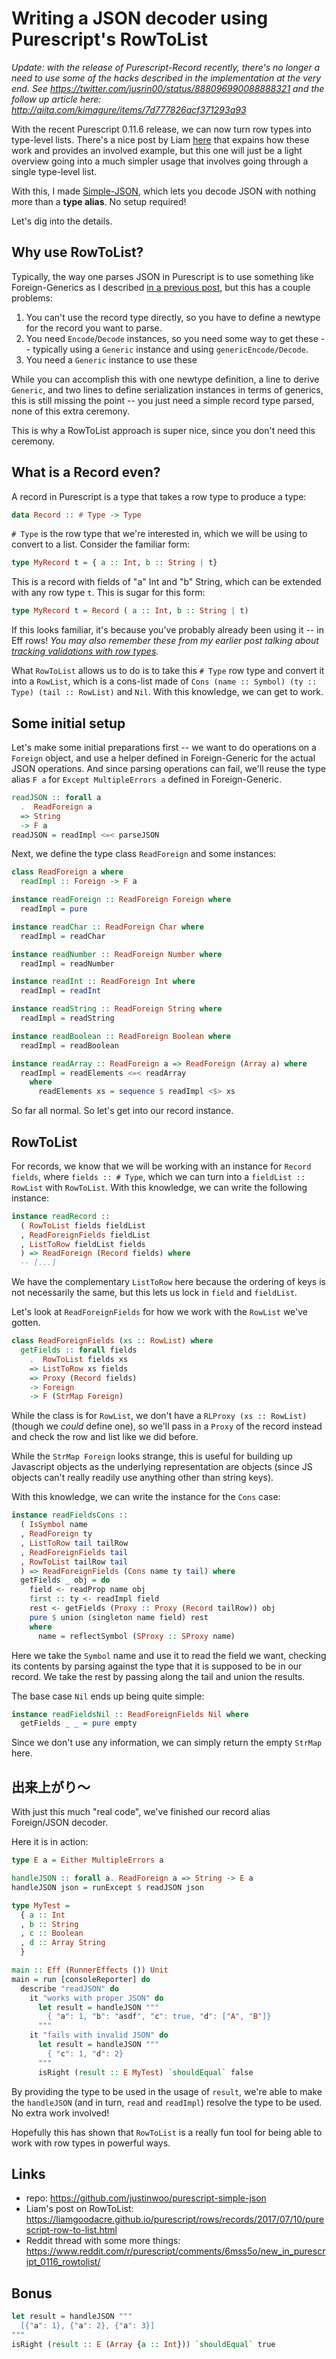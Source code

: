 # Writing a JSON decoder using Purescript's RowToList

*Update: with the release of Purescript-Record recently, there's no longer a need to use some of the hacks described in the implementation at the very end. See https://twitter.com/jusrin00/status/888096990088888321 and the follow up article here: http://qiita.com/kimagure/items/7d777826acf371293a93*

With the recent Purescript 0.11.6 release, we can now turn row types into type-level lists. There's a nice post by Liam [here](https://liamgoodacre.github.io/purescript/rows/records/2017/07/10/purescript-row-to-list.html) that expains how these work and provides an involved example, but this one will just be a light overview going into a much simpler usage that involves going through a single type-level list.

With this, I made [Simple-JSON](https://pursuit.purescript.org/packages/purescript-simple-json), which lets you decode JSON with nothing more than a **type alias**. No setup required!

Let's dig into the details.

## Why use RowToList?

Typically, the way one parses JSON in Purescript is to use something like Foreign-Generics as I described [in a previous post](http://qiita.com/kimagure/items/00f97c7fc6cef178fa3c), but this has a couple problems:

1. You can't use the record type directly, so you have to define a newtype for the record you want to parse.
2. You need `Encode`/`Decode` instances, so you need some way to get these -- typically using a `Generic` instance and using `genericEncode/Decode`.
3. You need a `Generic` instance to use these

While you can accomplish this with one newtype definition, a line to derive `Generic`, and two lines to define serialization instances in terms of generics, this is still missing the point -- you just need a simple record type parsed, none of this extra ceremony.

This is why a RowToList approach is super nice, since you don't need this ceremony.

## What is a Record even?

A record in Purescript is a type that takes a row type to produce a type:

```hs
data Record :: # Type -> Type
```

`# Type` is the row type that we're interested in, which we will be using to convert to a list. Consider the familiar form:

```hs
type MyRecord t = { a :: Int, b :: String | t}
```

This is a record with fields of "a" Int and "b" String, which can be extended with any row type `t`. This is sugar for this form:

```hs
type MyRecord t = Record ( a :: Int, b :: String | t)
```

If this looks familiar, it's because you've probably already been using it -- in Eff rows! *You may also remember these from my earlier post talking about [tracking validations with row types](http://qiita.com/kimagure/items/5c248844ab28c8c91b16).*

What `RowToList` allows us to do is to take this `# Type` row type and convert it into a `RowList`, which is a cons-list made of `Cons (name :: Symbol) (ty :: Type) (tail :: RowList)` and `Nil`. With this knowledge, we can get to work.

## Some initial setup

Let's make some initial preparations first -- we want to do operations on a `Foreign` object, and use a helper defined in Foreign-Generic for the actual JSON operations. And since parsing operations can fail, we'll reuse the type alias `F a` for `Except MultipleErrors a` defined in Foreign-Generic.

```hs
readJSON :: forall a
  .  ReadForeign a
  => String
  -> F a
readJSON = readImpl <=< parseJSON
```

Next, we define the type class `ReadForeign` and some instances:

```hs
class ReadForeign a where
  readImpl :: Foreign -> F a

instance readForeign :: ReadForeign Foreign where
  readImpl = pure

instance readChar :: ReadForeign Char where
  readImpl = readChar

instance readNumber :: ReadForeign Number where
  readImpl = readNumber

instance readInt :: ReadForeign Int where
  readImpl = readInt

instance readString :: ReadForeign String where
  readImpl = readString

instance readBoolean :: ReadForeign Boolean where
  readImpl = readBoolean

instance readArray :: ReadForeign a => ReadForeign (Array a) where
  readImpl = readElements <=< readArray
    where
      readElements xs = sequence $ readImpl <$> xs
```

So far all normal. So let's get into our record instance.

## RowToList

For records, we know that we will be working with an instance for `Record fields`, where `fields :: # Type`, which we can turn into a `fieldList :: RowList` with `RowToList`. With this knowledge, we can write the following instance:

```hs
instance readRecord ::
  ( RowToList fields fieldList
  , ReadForeignFields fieldList
  , ListToRow fieldList fields
  ) => ReadForeign (Record fields) where
  -- [...]
```

We have the complementary `ListToRow` here because the ordering of keys is not necessarily the same, but this lets us lock in `field` and `fieldList`.

Let's look at `ReadForeignFields` for how we work with the `RowList` we've gotten.

```hs
class ReadForeignFields (xs :: RowList) where
  getFields :: forall fields
    .  RowToList fields xs
    => ListToRow xs fields
    => Proxy (Record fields)
    -> Foreign
    -> F (StrMap Foreign)
```

While the class is for `RowList`, we don't have a `RLProxy (xs :: RowList)` (though we *could* define one), so we'll pass in a `Proxy` of the record instead and check the row and list like we did before.

While the `StrMap Foreign` looks strange, this is useful for building up Javascript objects as the underlying representation are objects (since JS objects can't really readily use anything other than string keys).

With this knowledge, we can write the instance for the `Cons` case:

```hs
instance readFieldsCons ::
  ( IsSymbol name
  , ReadForeign ty
  , ListToRow tail tailRow
  , ReadForeignFields tail
  , RowToList tailRow tail
  ) => ReadForeignFields (Cons name ty tail) where
  getFields _ obj = do
    field <- readProp name obj
    first :: ty <- readImpl field
    rest <- getFields (Proxy :: Proxy (Record tailRow)) obj
    pure $ union (singleton name field) rest
    where
      name = reflectSymbol (SProxy :: SProxy name)
```

Here we take the `Symbol` name and use it to read the field we want, checking its contents by parsing against the type that it is supposed to be in our record. We take the rest by passing along the tail and union the results.

The base case `Nil` ends up being quite simple:

```hs
instance readFieldsNil :: ReadForeignFields Nil where
  getFields _ _ = pure empty
```

Since we don't use any information, we can simply return the empty `StrMap` here.

## 出来上がり～

With just this much "real code", we've finished our record alias Foreign/JSON decoder.

Here it is in action:

```hs
type E a = Either MultipleErrors a

handleJSON :: forall a. ReadForeign a => String -> E a
handleJSON json = runExcept $ readJSON json

type MyTest =
  { a :: Int
  , b :: String
  , c :: Boolean
  , d :: Array String
  }

main :: Eff (RunnerEffects ()) Unit
main = run [consoleReporter] do
  describe "readJSON" do
    it "works with proper JSON" do
      let result = handleJSON """
        { "a": 1, "b": "asdf", "c": true, "d": ["A", "B"]}
      """
    it "fails with invalid JSON" do
      let result = handleJSON """
        { "c": 1, "d": 2}
      """
      isRight (result :: E MyTest) `shouldEqual` false
```

By providing the type to be used in the usage of `result`, we're able to make the `handleJSON` (and in turn, `read` and `readImpl`) resolve the type to be used. No extra work involved!

Hopefully this has shown that `RowToList` is a really fun tool for being able to work with row types in powerful ways.

## Links

* repo: https://github.com/justinwoo/purescript-simple-json
* Liam's post on RowToList: https://liamgoodacre.github.io/purescript/rows/records/2017/07/10/purescript-row-to-list.html
* Reddit thread with some more things: https://www.reddit.com/r/purescript/comments/6mss5o/new_in_purescript_0116_rowtolist/

## Bonus

```hs
let result = handleJSON """
  [{"a": 1}, {"a": 2}, {"a": 3}]
"""
isRight (result :: E (Array {a :: Int})) `shouldEqual` true
```